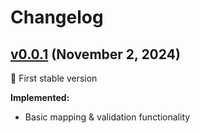 # Changelog

## [v0.0.1](https://github.com/KhusainovFarrukh/SortMapper/releases/tag/v0.0.1) (November 2, 2024)

🎉 First stable version

**Implemented:**
  - Basic mapping & validation functionality
